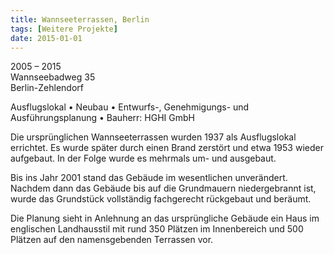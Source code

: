```yaml
---
title: Wannseeterrassen, Berlin
tags: [Weitere Projekte]
date: 2015-01-01
---
```

2005 – 2015<br/>
Wannseebadweg 35<br/>
Berlin-Zehlendorf

Ausflugslokal
• Neubau
• Entwurfs-, Genehmigungs- und Ausführungsplanung
• Bauherr: HGHI GmbH

Die ursprünglichen Wannseeterrassen wurden 1937 als Ausflugslokal errichtet. Es wurde später durch einen Brand zerstört und etwa 1953 wieder aufgebaut. In der Folge wurde es mehrmals um- und ausgebaut.

Bis ins Jahr 2001 stand das Gebäude im wesentlichen unverändert. Nachdem dann das Gebäude bis auf die Grundmauern niedergebrannt ist, wurde das Grundstück vollständig fachgerecht rückgebaut und beräumt.

Die Planung sieht in Anlehnung an das ursprüngliche Gebäude ein Haus im englischen Landhausstil mit rund 350 Plätzen im Innenbereich und 500 Plätzen auf den namensgebenden Terrassen vor.
